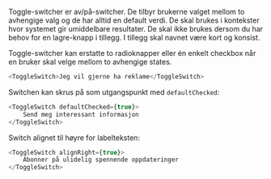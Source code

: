 Toggle-switcher er av/på-switcher. De tilbyr brukerne valget mellom to avhengige valg og de har alltid en default verdi. De skal brukes i kontekster hvor systemet gir umiddelbare resultater. De skal ikke brukes dersom du har behov for en lagre-knapp i tillegg. I tillegg skal navnet være kort og konsist.

Toggle-switcher kan erstatte to radioknapper eller én enkelt checkbox når en bruker skal velge mellom to avhengige states.

```js
<ToggleSwitch>Jeg vil gjerne ha reklame</ToggleSwitch>
```

Switchen kan skrus på som utgangspunkt med `defaultChecked`:

```js
<ToggleSwitch defaultChecked={true}>
    Send meg interessant informasjon
</ToggleSwitch>
```

Switch alignet til høyre for labelteksten:

```js
<ToggleSwitch alignRight={true}>
    Abonner på ulidelig spennende oppdateringer
</ToggleSwitch>
```

